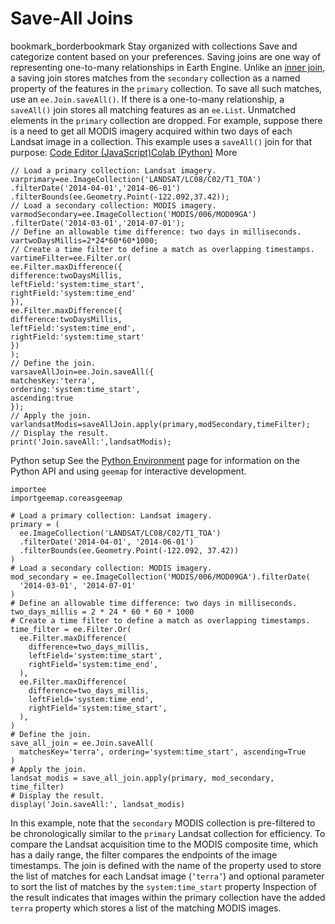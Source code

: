  
#  Save-All Joins 
bookmark_borderbookmark Stay organized with collections  Save and categorize content based on your preferences.
Saving joins are one way of representing one-to-many relationships in Earth Engine. Unlike an [inner join](https://developers.google.com/earth-engine/guides/joins_inner), a saving join stores matches from the `secondary` collection as a named property of the features in the `primary` collection. To save all such matches, use an `ee.Join.saveAll()`. If there is a one-to-many relationship, a `saveAll()` join stores all matching features as an `ee.List`. Unmatched elements in the `primary` collection are dropped. For example, suppose there is a need to get all MODIS imagery acquired within two days of each Landsat image in a collection. This example uses a `saveAll()` join for that purpose:
[Code Editor (JavaScript)](https://developers.google.com/earth-engine/guides/joins_save_all#code-editor-javascript-sample)[Colab (Python)](https://developers.google.com/earth-engine/guides/joins_save_all#colab-python-sample) More
```
// Load a primary collection: Landsat imagery.
varprimary=ee.ImageCollection('LANDSAT/LC08/C02/T1_TOA')
.filterDate('2014-04-01','2014-06-01')
.filterBounds(ee.Geometry.Point(-122.092,37.42));
// Load a secondary collection: MODIS imagery.
varmodSecondary=ee.ImageCollection('MODIS/006/MOD09GA')
.filterDate('2014-03-01','2014-07-01');
// Define an allowable time difference: two days in milliseconds.
vartwoDaysMillis=2*24*60*60*1000;
// Create a time filter to define a match as overlapping timestamps.
vartimeFilter=ee.Filter.or(
ee.Filter.maxDifference({
difference:twoDaysMillis,
leftField:'system:time_start',
rightField:'system:time_end'
}),
ee.Filter.maxDifference({
difference:twoDaysMillis,
leftField:'system:time_end',
rightField:'system:time_start'
})
);
// Define the join.
varsaveAllJoin=ee.Join.saveAll({
matchesKey:'terra',
ordering:'system:time_start',
ascending:true
});
// Apply the join.
varlandsatModis=saveAllJoin.apply(primary,modSecondary,timeFilter);
// Display the result.
print('Join.saveAll:',landsatModis);
```
Python setup
See the [ Python Environment](https://developers.google.com/earth-engine/guides/python_install) page for information on the Python API and using `geemap` for interactive development.
```
importee
importgeemap.coreasgeemap
```
```
# Load a primary collection: Landsat imagery.
primary = (
  ee.ImageCollection('LANDSAT/LC08/C02/T1_TOA')
  .filterDate('2014-04-01', '2014-06-01')
  .filterBounds(ee.Geometry.Point(-122.092, 37.42))
)
# Load a secondary collection: MODIS imagery.
mod_secondary = ee.ImageCollection('MODIS/006/MOD09GA').filterDate(
  '2014-03-01', '2014-07-01'
)
# Define an allowable time difference: two days in milliseconds.
two_days_millis = 2 * 24 * 60 * 60 * 1000
# Create a time filter to define a match as overlapping timestamps.
time_filter = ee.Filter.Or(
  ee.Filter.maxDifference(
    difference=two_days_millis,
    leftField='system:time_start',
    rightField='system:time_end',
  ),
  ee.Filter.maxDifference(
    difference=two_days_millis,
    leftField='system:time_end',
    rightField='system:time_start',
  ),
)
# Define the join.
save_all_join = ee.Join.saveAll(
  matchesKey='terra', ordering='system:time_start', ascending=True
)
# Apply the join.
landsat_modis = save_all_join.apply(primary, mod_secondary, time_filter)
# Display the result.
display('Join.saveAll:', landsat_modis)
```

In this example, note that the `secondary` MODIS collection is pre-filtered to be chronologically similar to the `primary` Landsat collection for efficiency. To compare the Landsat acquisition time to the MODIS composite time, which has a daily range, the filter compares the endpoints of the image timestamps. The join is defined with the name of the property used to store the list of matches for each Landsat image (`‘terra’`) and optional parameter to sort the list of matches by the `system:time_start` property
Inspection of the result indicates that images within the primary collection have the added `terra` property which stores a list of the matching MODIS images.
